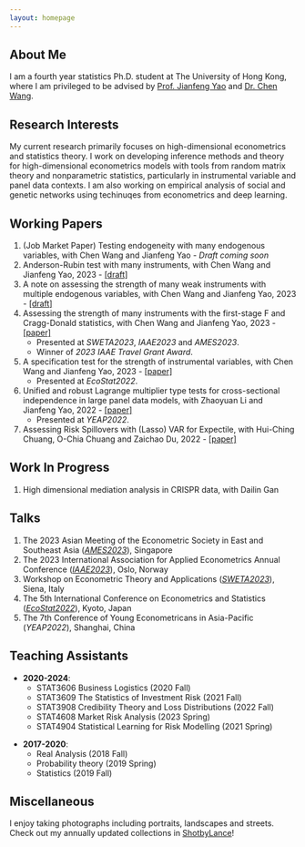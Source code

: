 ```yaml
---
layout: homepage
---
```


## About Me
I am a fourth year statistics Ph.D. student at The University of Hong Kong, where I am privileged to be advised by [Prof. Jianfeng Yao](https://jianfengyao.wordpress.com/) and [Dr. Chen Wang](https://saasweb.hku.hk/staff/stacw/web/).

## Research Interests
My current research primarily focuses on high-dimensional econometrics and statistics theory. I work on developing inference methods and theory for 
high-dimensional econometrics models with tools from random matrix theory and nonparametric statistics, particularly in instrumental variable and panel data contexts. I am also working on empirical analysis of social and genetic networks using techinuqes from econometrics and deep learning.

## Working Papers
1. (Job Market Paper) Testing endogeneity with many endogenous variables, with Chen Wang and Jianfeng Yao - *Draft coming soon*
2. Anderson-Rubin test with many instruments, with Chen Wang and Jianfeng Yao, 2023 - [[draft]](https://www.dropbox.com/s/q4tcas0hs3s4915/20230228_AR_test_with_many_instruments.pdf?dl=0)
3. A note on assessing the strength of many weak instruments with multiple endogenous variables, with Chen Wang and Jianfeng Yao, 2023 - [[draft]](https://www.dropbox.com/s/r49e5s82095vhgj/Adjusted_F_multiple_p.pdf?dl=0)
4. Assessing the strength of many instruments with the first-stage F and Cragg-Donald statistics, with Chen Wang and Jianfeng Yao, 2023 - [[paper]](https://arxiv.org/pdf/2302.14423.pdf)
   - Presented at *SWETA2023*, *IAAE2023* and *AMES2023*.
   - Winner of *2023 IAAE Travel Grant Award*.
5. A specification test for the strength of instrumental variables, with Chen Wang and Jianfeng Yao, 2023 - [[paper]](https://arxiv.org/pdf/2302.14396.pdf)
   - Presented at *EcoStat2022*.
6. Unified and robust Lagrange multiplier type tests for cross-sectional independence in large panel data models, with Zhaoyuan Li and Jianfeng Yao, 2022 - [[paper]](https://arxiv.org/pdf/2302.14387.pdf)
   - Presented at *YEAP2022*.
7. Assessing Risk Spillovers with (Lasso) VAR for Expectile, with Hui-Ching Chuang, O-Chia Chuang and Zaichao Du, 2022 - [[paper]](https://deliverypdf.ssrn.com/delivery.php?ID=271115095026087003013108010104106006017000060055059029121029115023089071096029114125100029055040112124009075031070117076124103119082082087053120019020127012078004088038034008121006083023031101114126001085091086075008066123127019006096094105087084029001&EXT=pdf&INDEX=TRUE)

## Work In Progress
1. High dimensional mediation analysis in CRISPR data, with Dailin Gan

## Talks
1. The 2023 Asian Meeting of the Econometric Society in East and Southeast Asia (*[AMES2023](https://www.ames2023ntu.org/)*), Singapore
2. The 2023 International Association for Applied Econometrics Annual Conference (*[IAAE2023](https://www.bi.edu/about-bi/events/2023/june/iaae2023/)*), Oslo, Norway
3. Workshop on Econometric Theory and Applications (*[SWETA2023](https://sites.google.com/view/sweta2023/home)*), Siena, Italy
4. The 5th International Conference on Econometrics and Statistics (*[EcoStat2022](http://www.cmstatistics.org/EcoSta2022/)*), Kyoto, Japan
5. The 7th Conference of Young Econometricans in Asia-Pacific (*YEAP2022*), Shanghai, China

## Teaching Assistants
* **2020-2024**: 
    - STAT3606 Business Logistics (2020 Fall)
    - STAT3609 The Statistics of Investment Risk (2021 Fall)
    - STAT3908 Credibility Theory and Loss Distributions (2022 Fall)
    - STAT4608 Market Risk Analysis (2023 Spring)
    - STAT4904 Statistical Learning for Risk Modelling (2021 Spring)
+ **2017-2020**: 
    - Real Analysis (2018 Fall)
    - Probability theory (2019 Spring)
    - Statistics (2019 Fall)

## Miscellaneous
I enjoy taking photographs including portraits, landscapes and streets. Check out my annually updated collections in [ShotbyLance](https://lanceh7.wixsite.com/shotbylance)!

